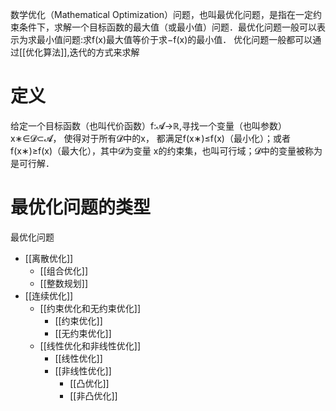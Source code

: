 数学优化（Mathematical Optimization）问题，也叫最优化问题，是指在一定约束条件下，求解一个目标函数的最大值（或最小值）问题．最优化问题一般可以表示为求最小值问题:求f(x)最大值等价于求−f(x)的最小值．
优化问题一般都可以通过[[优化算法]],迭代的方式来求解
# 定义
给定一个目标函数（也叫代价函数）f:𝓐→ℝ,寻找一个变量（也叫参数）x∗∈𝓓⊂𝓐， 使得对于所有𝓓中的x， 都满足f(x∗)≤f(x)（最小化）；或者 f(x∗)≥f(x)（最大化），其中𝓓为变量 x的约束集，也叫可行域；𝓓中的变量被称为是可行解．
# 最优化问题的类型
最优化问题
+ [[离散优化]]
  + [[组合优化]]
  + [[整数规划]]
+ [[连续优化]]
  + [[约束优化和无约束优化]]
    + [[约束优化]] 
    + [[无约束优化]]
  + [[线性优化和非线性优化]]
    + [[线性优化]]
    + [[非线性优化]]
      + [[凸优化]]
      + [[非凸优化]]
  